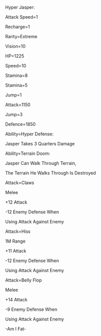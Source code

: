 Hyper Jasper:

Attack Speed=1

Recharge=1

Rarity=Extreme

Vision=10

HP=1225

Speed=10

Stamina=8

Stamina=5

Jump=1

Attack=1150

Jump=3

Defence=1850

Ability=Hyper Defense:

Jasper Takes 3 Quarters Damage

Ability=Terrain Doom:

Jasper Can Walk Through Terrain,

The Terrain He Walks Through Is Destroyed

Attack=Claws

Melee

+12 Attack

-12 Enemy Defense When 

Using Attack Against Enemy

Attack=Hiss

1M Range

+11 Attack

-12 Enemy Defense When

Using Attack Against Enemy

Attack=Belly Flop

Melee

+14 Attack

-9 Enemy Defense When 

Using Attack Against Enemy

-Am I Fat-
